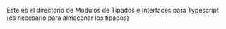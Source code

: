 Este es el directorio de Módulos de Tipados e Interfaces para Typescript (es necesario para almacenar los tipados)